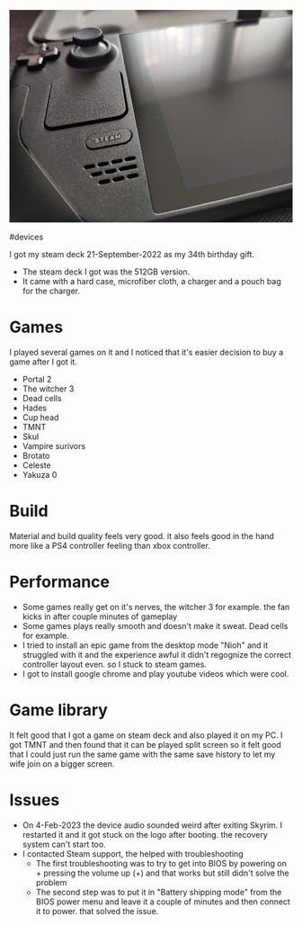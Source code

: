 ![](/public/26cd8e83375c0a4eddfc16a9a89dd5e9d10a1d42b02499a64c16810c2a5441df.jpg)

#devices

I got my steam deck 21-September-2022 as my 34th birthday gift. 

* The steam deck I got was the 512GB version. 
* It came with a hard case, microfiber cloth, a charger and a pouch bag for the charger.

# Games 

I played several games on it and I noticed that it's easier decision to buy a game after I got it.

* Portal 2
* The witcher 3
* Dead cells
* Hades
* Cup head
* TMNT
* Skul
* Vampire surivors
* Brotato
* Celeste
* Yakuza 0

# Build

Material and build quality feels very good. it also feels good in the hand more like a PS4 controller feeling than xbox controller.

# Performance 

* Some games really get on it's nerves, the witcher 3 for example. the fan kicks in after couple minutes of gameplay
* Some games plays really smooth and doesn't make it sweat. Dead cells for example.
* I tried to install an epic game from the desktop mode "Nioh" and it struggled with it and the experience awful it didn't regognize the correct controller layout even. so I stuck to steam games.
* I got to install google chrome and play youtube videos which were cool.

# Game library

It felt good that I got a game on steam deck and also played it on my PC. I got TMNT and then found that it can be played split screen so it felt good that I could just run the same game with the same save history to let my wife join on a bigger screen.

# Issues

+ On 4-Feb-2023 the device audio sounded weird after exiting Skyrim. I restarted it and it got stuck on the logo after booting. the recovery system can't start too.
+ I contacted Steam support, the helped with troubleshooting
  + The first troubleshooting was to try to get into BIOS by powering on + pressing the volume up (+) and that works but still didn't solve the problem
  + The second step was to put it in "Battery shipping mode" from the BIOS power menu and leave it a couple of minutes  and then connect it to power. that solved the issue.